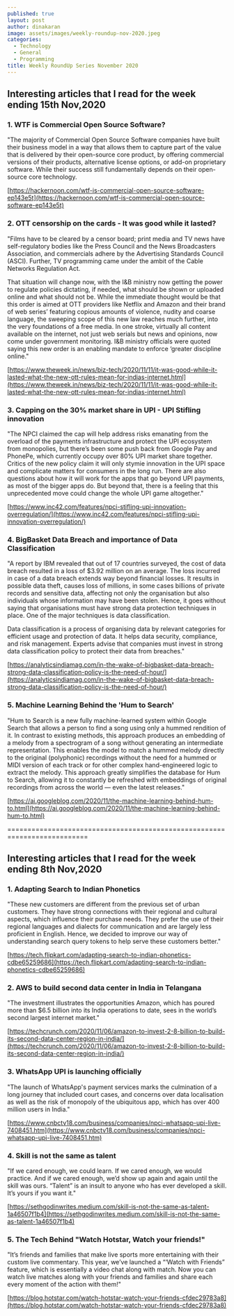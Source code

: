 ```yaml
---
published: true
layout: post
author: dinakaran
image: assets/images/weekly-roundup-nov-2020.jpeg
categories:
  - Technology
  - General
  - Programming
title: Weekly RoundUp Series November 2020
---
```


## Interesting articles that I read for the week ending 15th Nov,2020


### 1. WTF is Commercial Open Source Software?

"The majority of Commercial Open Source Software companies have built their business model in a way that allows them to capture part of the value that is delivered by their open-source core product, by offering commercial versions of their products, alternative license options, or add-on proprietary software. While their success still fundamentally depends on their open-source core technology.

[https://hackernoon.com/wtf-is-commercial-open-source-software-ep143e5t](https://hackernoon.com/wtf-is-commercial-open-source-software-ep143e5t) 

### 2. OTT censorship on the cards - It was good while it lasted? 

"Films have to be cleared by a censor board; print media and TV news have self-regulatory bodies like the Press Council and the News Broadcasters Association, and commercials adhere by the Advertising Standards Council (ASCI). Further, TV programming came under the ambit of the Cable Networks Regulation Act.

That situation will change now, with the I&B ministry now getting the power to regulate policies dictating, if needed, what should be shown or uploaded online and what should not be. While the immediate thought would be that this order is aimed at OTT providers like Netflix and Amazon and their brand of web series’ featuring copious amounts of violence, nudity and coarse language, the sweeping scope of this new law reaches much further, into the very foundations of a free media. 
In one stroke, virtually all content available on the internet, not just web serials but news and opinions, now come under government monitoring. I&B ministry officials were quoted saying this new order is an enabling mandate to enforce ‘greater discipline online."

[https://www.theweek.in/news/biz-tech/2020/11/11/it-was-good-while-it-lasted-what-the-new-ott-rules-mean-for-indias-internet.html](https://www.theweek.in/news/biz-tech/2020/11/11/it-was-good-while-it-lasted-what-the-new-ott-rules-mean-for-indias-internet.html)

### 3. Capping on the 30% market share in UPI - UPI Stifling innovation

"The NPCI claimed the cap will help address risks emanating from the overload of the payments infrastructure and protect the UPI ecosystem from monopolies, but there’s been some push back from Google Pay and PhonePe, which currently occupy over 80% UPI market share together.
Critics of the new policy claim it will only stymie innovation in the UPI space and complicate matters for consumers in the long run. There are also questions about how it will work for the apps that go beyond UPI payments, as most of the bigger apps do. But beyond that, there is a feeling that this unprecedented move could change the whole UPI game altogether."


[https://www.inc42.com/features/npci-stifling-upi-innovation-overregulation/](https://www.inc42.com/features/npci-stifling-upi-innovation-overregulation/)

### 4.  BigBasket Data Breach and importance of Data Classification 

"A report by IBM revealed that out of 17 countries surveyed, the cost of data breach resulted in a loss of $3.92 million on an average. The loss incurred in case of a data breach extends way beyond financial losses. It results in possible data theft, causes loss of millions, in some cases billions of private records and sensitive data, affecting not only the organisation but also individuals whose information may have been stolen. Hence, it goes without saying that organisations must have strong data protection techniques in place. One of the major techniques is data classification.

Data classification is a process of organising data by relevant categories for efficient usage and protection of data. It helps data security, compliance, and risk management. Experts advise that companies must invest in strong data classification policy to protect their data from breaches."

[https://analyticsindiamag.com/in-the-wake-of-bigbasket-data-breach-strong-data-classification-policy-is-the-need-of-hour/](https://analyticsindiamag.com/in-the-wake-of-bigbasket-data-breach-strong-data-classification-policy-is-the-need-of-hour/)

### 5. Machine Learning Behind the 'Hum to Search' 

"Hum to Search is a new fully machine-learned system within Google Search that allows a person to find a song using only a hummed rendition of it. In contrast to existing methods, this approach produces an embedding of a melody from a spectrogram of a song without generating an intermediate representation. This enables the model to match a hummed melody directly to the original (polyphonic) recordings without the need for a hummed or MIDI version of each track or for other complex hand-engineered logic to extract the melody. This approach greatly simplifies the database for Hum to Search, allowing it to constantly be refreshed with embeddings of original recordings from across the world — even the latest releases."

[https://ai.googleblog.com/2020/11/the-machine-learning-behind-hum-to.html](https://ai.googleblog.com/2020/11/the-machine-learning-behind-hum-to.html)


==========================================================================


## Interesting articles that I read for the week ending 8th Nov,2020


### 1. Adapting Search to Indian Phonetics

"These new customers are different from the previous set of urban customers. They have strong connections with their regional and cultural aspects, which influence their purchase needs. They prefer the use of their regional languages and dialects for communication and are largely less proficient in English. Hence, we decided to improve our way of understanding search query tokens to help serve these customers better."

[https://tech.flipkart.com/adapting-search-to-indian-phonetics-cdbe65259686](https://tech.flipkart.com/adapting-search-to-indian-phonetics-cdbe65259686)

### 2. AWS to build second data center in India in Telangana 

"The investment illustrates the opportunities Amazon, which has poured more than $6.5 billion into its India operations to date, sees in the world’s second largest internet market."

[https://techcrunch.com/2020/11/06/amazon-to-invest-2-8-billion-to-build-its-second-data-center-region-in-india/](https://techcrunch.com/2020/11/06/amazon-to-invest-2-8-billion-to-build-its-second-data-center-region-in-india/)

### 3. WhatsApp UPI is  launching officially

"The launch of WhatsApp's payment services marks the culmination of a long journey that included court cases, and concerns over data localisation as well as the risk of monopoly of the ubiquitous app, which has over 400 million users in India."

[https://www.cnbctv18.com/business/companies/npci-whatsapp-upi-live-7408451.htm](https://www.cnbctv18.com/business/companies/npci-whatsapp-upi-live-7408451.htm)

### 4. Skill is not the same as talent

"If we cared enough, we could learn. If we cared enough, we would practice. And if we cared enough, we’d show up again and again until the skill was ours. “Talent” is an insult to anyone who has ever developed a skill. It’s yours if you want it."

[https://sethgodinwrites.medium.com/skill-is-not-the-same-as-talent-1a46507f1b4](https://sethgodinwrites.medium.com/skill-is-not-the-same-as-talent-1a46507f1b4)

### 5. The Tech Behind "Watch Hotstar, Watch your friends!"

"It’s friends and families that make live sports more entertaining with their custom live commentary. This year, we’ve launched a “‘Watch with Friends” feature, which is essentially a video chat along with match. Now you can watch live matches along with your friends and families and share each every moment of the action with them!"

[https://blog.hotstar.com/watch-hotstar-watch-your-friends-cfdec29783a8](https://blog.hotstar.com/watch-hotstar-watch-your-friends-cfdec29783a8)

